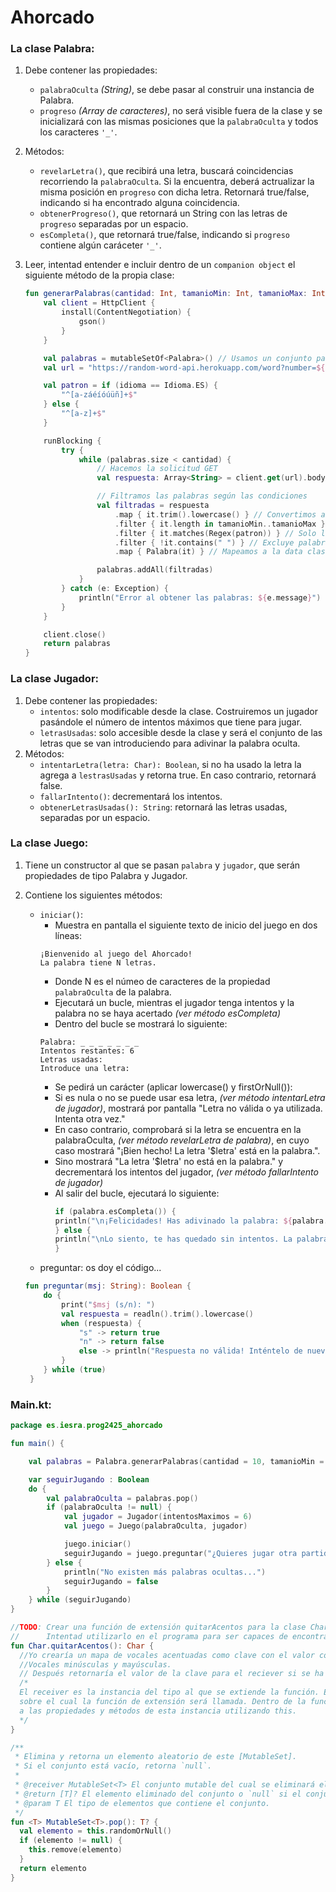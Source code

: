 # Ahorcado

### La clase Palabra:

1. Debe contener las propiedades:
   - `palabraOculta` *(String)*, se debe pasar al construir una instancia de Palabra.
   - `progreso` *(Array de caracteres)*, no será visible fuera de la clase y se inicializará con las mismas posiciones 
     que la `palabraOculta` y todos los caracteres `'_'`.
2. Métodos:
   - `revelarLetra()`, que recibirá una letra, buscará coincidencias recorriendo la `palabraOculta`. Si la encuentra, 
   deberá actrualizar la misma posición en `progreso` con dicha letra. Retornará true/false, indicando si ha encontrado 
   alguna coincidencia.
   - `obtenerProgreso()`, que retornará un String con las letras de `progreso` separadas por un espacio.
   - `esCompleta()`, que retornará true/false, indicando si `progreso` contiene algún caráceter `'_'`.
3. Leer, intentad entender e incluir dentro de un `companion object` el siguiente método de la propia clase:

    ```kotlin
    fun generarPalabras(cantidad: Int, tamanioMin: Int, tamanioMax: Int, idioma: Idioma = Idioma.ES): MutableSet<Palabra> {
        val client = HttpClient {
            install(ContentNegotiation) {
                gson()
            }
        }

        val palabras = mutableSetOf<Palabra>() // Usamos un conjunto para evitar repeticiones
        val url = "https://random-word-api.herokuapp.com/word?number=${cantidad * 10}&lang=${idioma.codigo}"

        val patron = if (idioma == Idioma.ES) {
            "^[a-záéíóúüñ]+$"
        } else {
            "^[a-z]+$"
        }

        runBlocking {
            try {
                while (palabras.size < cantidad) {
                    // Hacemos la solicitud GET
                    val respuesta: Array<String> = client.get(url).body()

                    // Filtramos las palabras según las condiciones
                    val filtradas = respuesta
                        .map { it.trim().lowercase() } // Convertimos a minúsculas
                        .filter { it.length in tamanioMin..tamanioMax } // Filtramos por tamaño
                        .filter { it.matches(Regex(patron)) } // Solo letras
                        .filter { !it.contains(" ") } // Excluye palabras que contengan espacios
                        .map { Palabra(it) } // Mapeamos a la data class

                    palabras.addAll(filtradas)
                }
            } catch (e: Exception) {
                println("Error al obtener las palabras: ${e.message}")
            }
        }

        client.close()
        return palabras
    }
    ```

### La clase Jugador:

1. Debe contener las propiedades:
   - `intentos`: solo modificable desde la clase. Costruiremos un jugador pasándole el número de intentos máximos que 
     tiene para jugar.
   - `letrasUsadas`: solo accesible desde la clase y será el conjunto de las letras que se van introduciendo para 
     adivinar la palabra oculta.
2. Métodos:
   - `intentarLetra(letra: Char): Boolean`, si no ha usado la letra la agrega a `lestrasUsadas` y retorna true. En caso 
     contrario, retornará false.
   - `fallarIntento()`: decrementará los intentos.
   - `obtenerLetrasUsadas(): String`: retornará las letras usadas, separadas por un espacio.

### La clase Juego:

1. Tiene un constructor al que se pasan `palabra` y `jugador`, que serán propiedades de tipo Palabra y Jugador.
2. Contiene los siguientes métodos:
   - `iniciar()`:
      * Muestra en pantalla el siguiente texto de inicio del juego en dos líneas: 
      ```
      ¡Bienvenido al juego del Ahorcado!
      La palabra tiene N letras.
      ```
      * Donde N es el númeo de caracteres de la propiedad `palabraOculta` de la palabra.
      * Ejecutará un bucle, mientras el jugador tenga intentos y la palabra no se haya acertado *(ver método esCompleta)*
      * Dentro del bucle se mostrará lo siguiente:
      ```
      Palabra: _ _ _ _ _ _ _
      Intentos restantes: 6
      Letras usadas:
      Introduce una letra:
      ```
      * Se pedirá un carácter (aplicar lowercase() y firstOrNull()):
      * Si es nula o no se puede usar esa letra, *(ver método intentarLetra de jugador)*, mostrará por pantalla 
        "Letra no válida o ya utilizada. Intenta otra vez."
      * En caso contrario, comprobará si la letra se encuentra en la palabraOculta, *(ver método revelarLetra de palabra)*,
        en cuyo caso mostrará "¡Bien hecho! La letra '$letra' está en la palabra.".
      * Sino mostrará "La letra '$letra' no está en la palabra." y decrementará los intentos del jugador, 
        *(ver método fallarIntento de jugador)*
      * Al salir del bucle, ejecutará lo siguiente:
        ```kotlin
        if (palabra.esCompleta()) {
        println("\n¡Felicidades! Has adivinado la palabra: ${palabra.obtenerProgreso()}")
        } else {
        println("\nLo siento, te has quedado sin intentos. La palabra era: ${palabra.palabraOculta}")
        }
        ```
   - preguntar: os doy el código...

   ```kotlin
   fun preguntar(msj: String): Boolean {
       do {
           print("$msj (s/n): ")
           val respuesta = readln().trim().lowercase()
           when (respuesta) {
               "s" -> return true
               "n" -> return false
               else -> println("Respuesta no válida! Inténtelo de nuevo...")
           }
       } while (true)
    }
    ```
   
### Main.kt:

  ```kotlin
  package es.iesra.prog2425_ahorcado
  
  fun main() {
  
      val palabras = Palabra.generarPalabras(cantidad = 10, tamanioMin = 7, tamanioMax = 7, idioma = Idioma.ES)
  
      var seguirJugando : Boolean
      do {
          val palabraOculta = palabras.pop()
          if (palabraOculta != null) {
              val jugador = Jugador(intentosMaximos = 6)
              val juego = Juego(palabraOculta, jugador)
  
              juego.iniciar()
              seguirJugando = juego.preguntar("¿Quieres jugar otra partida?")
          } else {
              println("No existen más palabras ocultas...")
              seguirJugando = false
          }
      } while (seguirJugando)
  }
  
  //TODO: Crear una función de extensión quitarAcentos para la clase Char
  //      Intentad utilizarlo en el programa para ser capaces de encontrar coincidencias con vocales acentuadas.
  fun Char.quitarAcentos(): Char {
    //Yo crearía un mapa de vocales acentuadas como clave con el valor como la vocal sin acentuar
    //Vocales minúsculas y mayúsculas.
    // Después retornaría el valor de la clave para el reciever si se ha encontrado o el mismo reciever.
    /*
    El receiver es la instancia del tipo al que se extiende la función. En otras palabras, es el objeto 
    sobre el cual la función de extensión será llamada. Dentro de la función de extensión, puedes acceder 
    a las propiedades y métodos de esta instancia utilizando this.
    */ 
  }

  /**
   * Elimina y retorna un elemento aleatorio de este [MutableSet].
   * Si el conjunto está vacío, retorna `null`.
   *
   * @receiver MutableSet<T> El conjunto mutable del cual se eliminará el elemento.
   * @return [T]? El elemento eliminado del conjunto o `null` si el conjunto está vacío.
   * @param T El tipo de elementos que contiene el conjunto.
   */
  fun <T> MutableSet<T>.pop(): T? {
    val elemento = this.randomOrNull()
    if (elemento != null) {
      this.remove(elemento)
    }
    return elemento
  }
  ```
